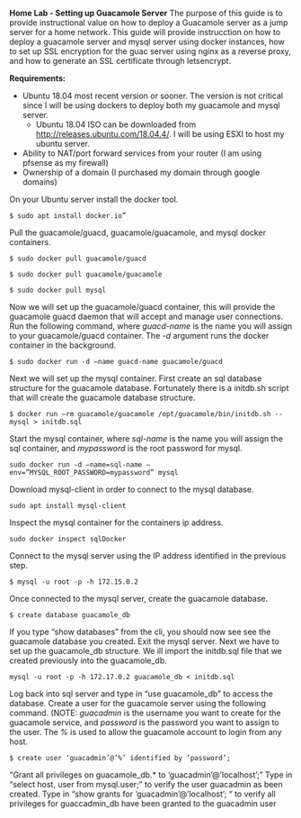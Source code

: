 
**Home Lab - Setting up Guacamole Server**
The purpose of this guide is to provide instructional value on how to deploy a Guacamole server as a jump server for a home network.
This guide will provide instrucction on how to deploy a guacamole server and mysql server using docker instances, how to set up SSL encryption for the guac server using nginx as a reverse proxy, and how to generate an SSL certificate through letsencrypt.

**Requirements:**
* Ubuntu 18.04 most recent version or sooner. The version is not critical since I will be using dockers to deploy both my guacamole and mysql server.
  * Ubuntu 18.04 ISO can be downloaded from http://releases.ubuntu.com/18.04.4/. I will be using ESXI to host my ubuntu server.
* Ability to NAT/port forward services from your router (I am using pfsense as my firewall)
* Ownership of a domain (I purchased my domain through google domains)

On your Ubuntu server install the docker tool.
```
$ sudo apt install docker.io”
```
Pull the guacamole/guacd, guacamole/guacamole, and mysql docker containers.
```
$ sudo docker pull guacamole/guacd
```
```
$ sudo docker pull guacamole/guacamole
```
```
$ sudo docker pull mysql
```

Now we will set up the guacamole/guacd container, this will provide the guacamole guacd daemon that will accept and manage user connections. Run the following command, where _guacd-name_ is the name you will assign to your guacamole/guacd container. The _-d_ argument runs the docker container in the background.
```
$ sudo docker run -d –name guacd-name guacamole/guacd
```
Next we will set up the mysql container. First create an sql database structure for the guacamole database. Fortunately there is a initdb.sh script that will create the guacamole database structure. 
```
$ docker run –rm guacamole/guacamole /opt/guacamole/bin/initdb.sh --mysql > initdb.sql
```
Start the mysql container, where _sql-name_ is the name you will assign the sql container, and _mypassword_ is the root password for mysql.
```
sudo docker run -d –name=sql-name –env=”MYSQL_ROOT_PASSWORD=mypassword” mysql
```
Download mysql-client in order to connect to the mysql database.
```
sudo apt install mysql-client
```
Inspect the mysql container for the containers ip address. 
```
sudo docker inspect sqlDocker
```
Connect to the mysql server using the IP address identified in the previous step.
```
$ mysql -u root -p -h 172.15.0.2
```
Once connected to the mysql server, create the guacamole database.
```
$ create database guacamole_db
```
If you type “show databases” from the cli, you should now see see the guacamole database you created. Exit the mysql server. 
Next  we have to set up the guacamole_db structure. We ill import the initdb.sql file that we created previously into the guacamole_db. 
```
mysql -u root -p -h 172.17.0.2 guacamole_db < initdb.sql
```
Log back into sql server and type in “use guacamole_db” to access the database. Create a user for the guacamole server using the following command. (NOTE: _guacadmin_ is the username you want to create for the guacamole service, and _password_ is the password you want to assign to the user. The _%_  is used to allow the guacamole account to login from any host.
```
$ create user ‘guacadmin’@’%’ identified by ‘password’; 
```

“Grant all privileges on guacamole_db.* to ‘guacadmin’@’localhost’;”
Type in “select host, user from mysql.user;” to verify the user guacadmin as been created.
Type in “show grants for ‘guacadmin’@’localhost’; “ to verify all privileges for guaccadmin_db have been granted to the guacadmin user
